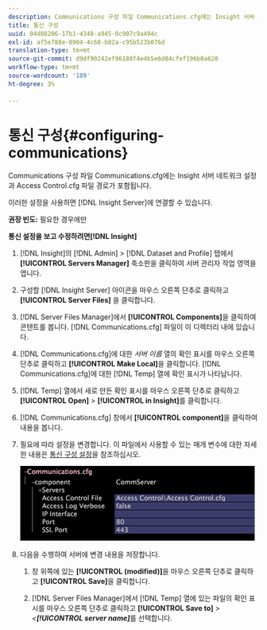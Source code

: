```yaml
---
description: Communications 구성 파일 Communications.cfg에는 Insight 서버 네트워크 설정과 Access Control.cfg 파일 경로가 포함됩니다.
title: 통신 구성
uuid: 04d08206-17b1-4348-a945-0c907c9a494c
exl-id: af5e788e-8904-4c68-b02a-c95b523b076d
translation-type: tm+mt
source-git-commit: d9df90242ef96188f4e4b5e6d04cfef196b0a628
workflow-type: tm+mt
source-wordcount: '189'
ht-degree: 3%

---
```


# 통신 구성{#configuring-communications}

Communications 구성 파일 Communications.cfg에는 Insight 서버 네트워크 설정과 Access Control.cfg 파일 경로가 포함됩니다.

이러한 설정을 사용하면 [!DNL Insight Server]에 연결할 수 있습니다.

**권장 빈도:** 필요한 경우에만

**통신 설정을 보고 수정하려면[!DNL Insight]**

1. [!DNL Insight]의 [!DNL Admin] > [!DNL Dataset and Profile] 탭에서 **[!UICONTROL Servers Manager]** 축소판을 클릭하여 서버 관리자 작업 영역을 엽니다.
1. 구성할 [!DNL Insight Server] 아이콘을 마우스 오른쪽 단추로 클릭하고 **[!UICONTROL Server Files]** 을 클릭합니다.
1. [!DNL Server Files Manager]에서 **[!UICONTROL Components]**&#x200B;을 클릭하여 콘텐트를 봅니다. [!DNL Communications.cfg] 파일이 이 디렉터리 내에 있습니다.
1. [!DNL Communications.cfg]에 대한 *서버 이름* 열의 확인 표시를 마우스 오른쪽 단추로 클릭하고 **[!UICONTROL Make Local]**&#x200B;을 클릭합니다. [!DNL Communications.cfg]에 대한 [!DNL Temp] 열에 확인 표시가 나타납니다.
1. [!DNL Temp] 열에서 새로 만든 확인 표시를 마우스 오른쪽 단추로 클릭하고 **[!UICONTROL Open]** > **[!UICONTROL in Insight]**&#x200B;를 클릭합니다.
1. [!DNL Communications.cfg] 창에서 **[!UICONTROL component]**&#x200B;을 클릭하여 내용을 봅니다.
1. 필요에 따라 설정을 변경합니다. 이 파일에서 사용할 수 있는 매개 변수에 대한 자세한 내용은 [통신 구성 설정](../../../home/c-inst-svr/c-cfg-stgs-ref/c-comm-cfg-stgs.md#concept-aed00587c7a1432fb487bd154aaea6b1)을 참조하십시오.

   ![단계 정보](assets/cfg_communications_examplevalues.png)

1. 다음을 수행하여 서버에 변경 내용을 저장합니다.

   1. 창 위쪽에 있는 **[!UICONTROL (modified)]**&#x200B;을 마우스 오른쪽 단추로 클릭하고 **[!UICONTROL Save]**&#x200B;을 클릭합니다.

   1. [!DNL Server Files Manager]에서 [!DNL Temp] 열에 있는 파일의 확인 표시를 마우스 오른쪽 단추로 클릭하고 **[!UICONTROL Save to]** > *&lt;**[!UICONTROL server name]***&#x200B;를 선택합니다.
